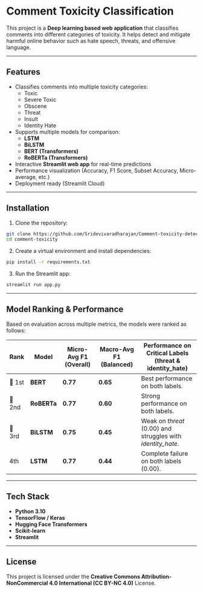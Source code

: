 # Comment Toxicity Classification

This project is a **Deep learning based web application** that classifies comments into different categories of toxicity. It helps detect and mitigate harmful online behavior such as hate speech, threats, and offensive language.

---

## Features
- Classifies comments into multiple toxicity categories:
  - Toxic
  - Severe Toxic
  - Obscene
  - Threat
  - Insult
  - Identity Hate
- Supports multiple models for comparison:
  - **LSTM**
  - **BiLSTM**
  - **BERT (Transformers)**
  - **RoBERTa (Transformers)**
- Interactive **Streamlit web app** for real-time predictions
- Performance visualization (Accuracy, F1 Score, Subset Accuracy, Micro-average, etc.)
- Deployment ready (Streamlit Cloud)

---

## Installation

1. Clone the repository:
```bash
git clone https://github.com/Sridevivaradharajan/Comment-toxicity-detection.git
cd comment-toxicity
````

2. Create a virtual environment and install dependencies:
```bash
pip install -r requirements.txt
```

3. Run the Streamlit app:
```bash
streamlit run app.py
```
---

## Model Ranking & Performance

Based on evaluation across multiple metrics, the models were ranked as follows:

| **Rank** | **Model**   | **Micro-Avg F1 (Overall)** | **Macro-Avg F1 (Balanced)** | **Performance on Critical Labels (threat & identity\_hate)** |
| -------- | ----------- | -------------------------- | --------------------------- | ------------------------------------------------------------ |
| 🥇 1st   | **BERT**    | **0.77**                   | **0.65**                    | Best performance on both labels.                             |
| 🥈 2nd   | **RoBERTa** | **0.77**                   | **0.60**                    | Strong performance on both labels.                           |
| 🥉 3rd   | **BiLSTM**  | **0.75**                   | **0.45**                    | Weak on *threat* (0.00) and struggles with *identity\_hate*. |
| 4th      | **LSTM**    | **0.77**                   | **0.44**                    | Complete failure on both labels (0.00).                      |

---

## Tech Stack

* **Python 3.10**
* **TensorFlow / Keras**
* **Hugging Face Transformers**
* **Scikit-learn**
* **Streamlit**

---

## License

This project is licensed under the **Creative Commons Attribution-NonCommercial 4.0 International (CC BY-NC 4.0)** License.

